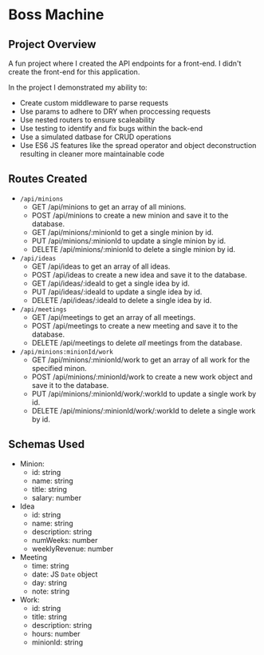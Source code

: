 # Boss Machine

## Project Overview
A fun project where I created the API endpoints for a front-end.  I didn't create the front-end for this application.

In the project I demonstrated my ability to:

 - Create custom middleware to parse requests
 - Use params to adhere to DRY when proccessing requests
 - Use nested routers to ensure scaleability
 - Use testing to identify and fix bugs within the back-end
 - Use a simulated datbase for CRUD operations
 - Use ES6 JS features like the spread operator and object deconstruction resulting in cleaner more maintainable code

## Routes Created
- `/api/minions`
  - GET /api/minions to get an array of all minions.
  - POST /api/minions to create a new minion and save it to the database.
  - GET /api/minions/:minionId to get a single minion by id.
  - PUT /api/minions/:minionId to update a single minion by id.
  - DELETE /api/minions/:minionId to delete a single minion by id.
- `/api/ideas`
  - GET /api/ideas to get an array of all ideas.
  - POST /api/ideas to create a new idea and save it to the database.
  - GET /api/ideas/:ideaId to get a single idea by id.
  - PUT /api/ideas/:ideaId to update a single idea by id.
  - DELETE /api/ideas/:ideaId to delete a single idea by id.
- `/api/meetings`
  - GET /api/meetings to get an array of all meetings.
  - POST /api/meetings to create a new meeting and save it to the database.
  - DELETE /api/meetings to delete _all_ meetings from the database.
- `/api/minions:minionId/work`
  - GET /api/minions/:minionId/work to get an array of all work for the specified minon.
  - POST /api/minions/:minionId/work to create a new work object and save it to the database.
  - PUT /api/minions/:minionId/work/:workId to update a single work by id.
  - DELETE /api/minions/:minionId/work/:workId to delete a single work by id.

## Schemas Used
- Minion:
  - id: string
  - name: string
  - title: string
  - salary: number
- Idea
  - id: string
  - name: string
  - description: string
  - numWeeks: number
  - weeklyRevenue: number
- Meeting
  - time: string
  - date: JS `Date` object
  - day: string
  - note: string
- Work:
  - id: string
  - title: string
  - description: string
  - hours: number
  - minionId: string